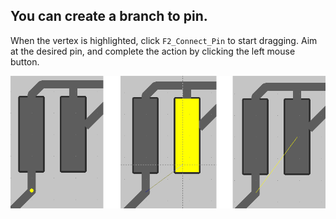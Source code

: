 ## You can create a branch to pin. 

When the vertex is highlighted, click `F2_Connect_Pin` to start dragging. Aim at the desired pin, and complete the action by clicking the left mouse button.

![You can create a branch to pin](pictures/vtx_pin.png)

